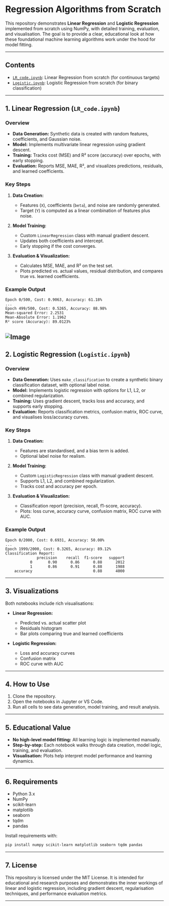 # Regression Algorithms from Scratch

This repository demonstrates **Linear Regression** and **Logistic Regression** implemented from scratch using NumPy, with detailed training, evaluation, and visualisation. The goal is to provide a clear, educational look at how these foundational machine learning algorithms work under the hood for model fitting.

---

## Contents

- [`LR_code.ipynb`](https://github.com/KrishnaAggarwal2003/Regression-Algorithms-from-Scratch/blob/main/LR_code.ipynb): Linear Regression from scratch (for continuous targets)
- [`Logistic.ipynb`](https://github.com/KrishnaAggarwal2003/Regression-Algorithms-from-Scratch/blob/main/Logistic.ipynb): Logistic Regression from scratch (for binary classification)

---

## 1. Linear Regression (`LR_code.ipynb`)

### Overview

- **Data Generation:** Synthetic data is created with random features, coefficients, and Gaussian noise.
- **Model:** Implements multivariate linear regression using gradient descent.
- **Training:** Tracks cost (MSE) and R² score (accuracy) over epochs, with early stopping.
- **Evaluation:** Reports MSE, MAE, R², and visualizes predictions, residuals, and learned coefficients.

### Key Steps

1. **Data Creation:**  
   - Features (`X`), coefficients (`beta`), and noise are randomly generated.
   - Target (`Y`) is computed as a linear combination of features plus noise.

2. **Model Training:**  
   - Custom `LinearRegression` class with manual gradient descent.
   - Updates both coefficients and intercept.
   - Early stopping if the cost converges.

3. **Evaluation & Visualization:**  
   - Calculates MSE, MAE, and R² on the test set.
   - Plots predicted vs. actual values, residual distribution, and compares true vs. learned coefficients.

### Example Output

```
Epoch 0/500, Cost: 0.9063, Accuracy: 61.18%
...
Epoch 499/500, Cost: 0.5265, Accuracy: 88.98%
Mean-squared Error: 2.2531
Mean-Absolute Error: 1.1962
R² score (Accuracy): 89.0123%
```
![Image](https://github.com/user-attachments/assets/7a8ec618-25b8-4a87-a9f8-71b34d528a58)
---

## 2. Logistic Regression (`Logistic.ipynb`)

### Overview

- **Data Generation:** Uses `make_classification` to create a synthetic binary classification dataset, with optional label noise.
- **Model:** Implements logistic regression with options for L1, L2, or combined regularization.
- **Training:** Uses gradient descent, tracks loss and accuracy, and supports early stopping.
- **Evaluation:** Reports classification metrics, confusion matrix, ROC curve, and visualises loss/accuracy curves.

### Key Steps

1. **Data Creation:**  
   - Features are standardised, and a bias term is added.
   - Optional label noise for realism.

2. **Model Training:**  
   - Custom `LogisticRegression` class with manual gradient descent.
   - Supports L1, L2, and combined regularization.
   - Tracks cost and accuracy per epoch.

3. **Evaluation & Visualization:**  
   - Classification report (precision, recall, f1-score, accuracy).
   - Plots: loss curve, accuracy curve, confusion matrix, ROC curve with AUC.

### Example Output

```
Epoch 0/2000, Cost: 0.6931, Accuracy: 50.00%
...
Epoch 1999/2000, Cost: 0.3265, Accuracy: 89.12%
Classification Report:
              precision    recall  f1-score   support
           0       0.90      0.86      0.88      2012
           1       0.86      0.91      0.88      1988
    accuracy                           0.88      4000
```

---

## 3. Visualizations

Both notebooks include rich visualisations:
- **Linear Regression:**  
  - Predicted vs. actual scatter plot  
  - Residuals histogram  
  - Bar plots comparing true and learned coefficients

- **Logistic Regression:**  
  - Loss and accuracy curves  
  - Confusion matrix  
  - ROC curve with AUC

---

## 4. How to Use

1. Clone the repository.
2. Open the notebooks in Jupyter or VS Code.
3. Run all cells to see data generation, model training, and result analysis.

---

## 5. Educational Value

- **No high-level model fitting:** All learning logic is implemented manually.
- **Step-by-step:** Each notebook walks through data creation, model logic, training, and evaluation.
- **Visualisation:** Plots help interpret model performance and learning dynamics.

---

## 6. Requirements

- Python 3.x
- NumPy
- scikit-learn
- matplotlib
- seaborn
- tqdm
- pandas

Install requirements with:
```bash
pip install numpy scikit-learn matplotlib seaborn tqdm pandas
```

---

## 7. License

This repository is licensed under the MIT License.
It is intended for educational and research purposes and demonstrates the inner workings of linear and logistic regression, including gradient descent, regularisation techniques, and performance evaluation metrics.

---

